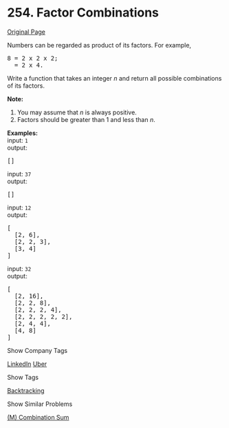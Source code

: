 # 254. Factor Combinations

[Original Page](https://leetcode.com/problems/factor-combinations/)

Numbers can be regarded as product of its factors. For example,

<pre>8 = 2 x 2 x 2;
  = 2 x 4.
</pre>

Write a function that takes an integer _n_ and return all possible combinations of its factors.

**Note:**  

1.  You may assume that _n_ is always positive.
2.  Factors should be greater than 1 and less than _n_.

**Examples:**  
input: `1`  
output:  

<pre>[]
</pre>

input: `37`  
output:  

<pre>[]
</pre>

input: `12`  
output:  

<pre>[
  [2, 6],
  [2, 2, 3],
  [3, 4]
]
</pre>

input: `32`  
output:  

<pre>[
  [2, 16],
  [2, 2, 8],
  [2, 2, 2, 4],
  [2, 2, 2, 2, 2],
  [2, 4, 4],
  [4, 8]
]
</pre>

<div>

<div id="company_tags" class="btn btn-xs btn-warning">Show Company Tags</div>

<span class="hidebutton">[LinkedIn](/company/linkedin/) [Uber](/company/uber/)</span></div>

<div>

<div id="tags" class="btn btn-xs btn-warning">Show Tags</div>

<span class="hidebutton">[Backtracking](/tag/backtracking/)</span></div>

<div>

<div id="similar" class="btn btn-xs btn-warning">Show Similar Problems</div>

<span class="hidebutton">[(M) Combination Sum](/problems/combination-sum/)</span></div>